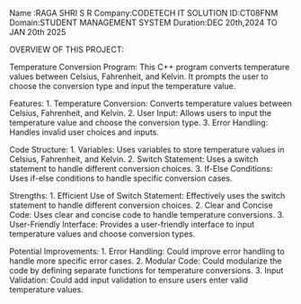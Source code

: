 Name :RAGA SHRI S R
Company:CODETECH IT SOLUTION
ID:CT08FNM
Domain:STUDENT MANAGEMENT SYSTEM
Duration:DEC 20th,2024 TO JAN 20th 2025
 
 OVERVIEW OF THIS PROJECT:
 
 Temperature Conversion Program:
   This C++ program converts temperature values between Celsius, Fahrenheit, and Kelvin. It prompts the user to choose the conversion type and input the temperature value.

Features:
    1. Temperature Conversion: Converts temperature values between Celsius, Fahrenheit, and Kelvin.
    2. User Input: Allows users to input the temperature value and choose the conversion type.
    3. Error Handling: Handles invalid user choices and inputs.

Code Structure:
    1. Variables: Uses variables to store temperature values in Celsius, Fahrenheit, and Kelvin.
    2. Switch Statement: Uses a switch statement to handle different conversion choices.
    3. If-Else Conditions: Uses if-else conditions to handle specific conversion cases.

Strengths:
    1. Efficient Use of Switch Statement: Effectively uses the switch statement to handle different conversion choices.
    2. Clear and Concise Code: Uses clear and concise code to handle temperature conversions.
    3. User-Friendly Interface: Provides a user-friendly interface to input temperature values and choose conversion types.

Potential Improvements:
    1. Error Handling: Could improve error handling to handle more specific error cases.
    2. Modular Code: Could modularize the code by defining separate functions for temperature conversions.
    3. Input Validation: Could add input validation to ensure users enter valid temperature values.    
